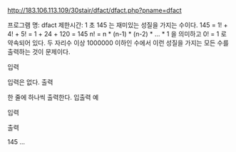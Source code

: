 ﻿http://183.106.113.109/30stair/dfact/dfact.php?pname=dfact

프로그램 명: dfact
제한시간: 1 초
145 는 재미있는 성질을 가지는 수이다.
145 = 1! + 4! + 5! = 1 + 24 + 120 = 145
n! = n * (n-1) * (n-2) * ... * 1 을 의미하고 0! = 1 로 약속되어 있다.
두 자리수 이상 1000000 이하인 수에서 이런 성질을 가지는 모든 수를 출력하는 것이 문제이다.

입력

입력은 없다.
출력

한 줄에 하나씩 출력한다.
입출력 예

입력

출력

145
...
